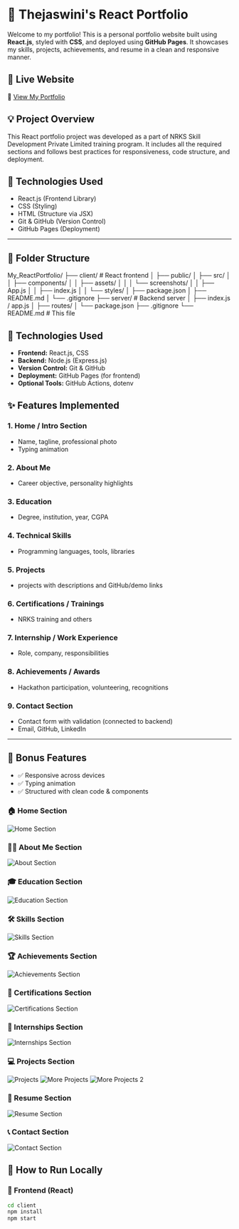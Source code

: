 # 💼 Thejaswini's React Portfolio

Welcome to my portfolio! This is a personal portfolio website built using **React.js**, styled with **CSS**, and deployed using **GitHub Pages**. It showcases my skills, projects, achievements, and resume in a clean and responsive manner.



## 📌 Live Website

🔗 [View My Portfolio](https://theju1212.github.io/My_ReactPortfolio/)



## 💡 Project Overview

This React portfolio project was developed as a part of NRKS Skill Development Private Limited training program. It includes all the required sections and follows best practices for responsiveness, code structure, and deployment.



## 🚀 Technologies Used

- React.js (Frontend Library)
- CSS (Styling)
- HTML (Structure via JSX)
- Git & GitHub (Version Control)
- GitHub Pages (Deployment)

---

## 📁 Folder Structure
My_ReactPortfolio/
├── client/ # React frontend
│ ├── public/
│ ├── src/
│ │ ├── components/
│ │ ├── assets/
│ │ │ └── screenshots/
│ │ ├── App.js
│ │ ├── index.js
│ │ └── styles/
│ ├── package.json
│ ├── README.md
│ └── .gitignore
├── server/ # Backend server 
│ ├── index.js / app.js
│ ├── routes/
│ └── package.json
├── .gitignore
└── README.md # This file




## 🔧 Technologies Used

- **Frontend:** React.js, CSS
- **Backend:** Node.js (Express.js)
- **Version Control:** Git & GitHub
- **Deployment:** GitHub Pages (for frontend)
- **Optional Tools:** GitHub Actions, dotenv



## ✨ Features Implemented

### 1. **Home / Intro Section**
- Name, tagline, professional photo
- Typing animation

### 2. **About Me**
- Career objective, personality highlights

### 3. **Education**
- Degree, institution, year, CGPA

### 4. **Technical Skills**
- Programming languages, tools, libraries

### 5. **Projects**
-  projects with descriptions and GitHub/demo links

### 6. **Certifications / Trainings**
- NRKS training and others

### 7. **Internship / Work Experience**
- Role, company, responsibilities

### 8. **Achievements / Awards**
- Hackathon participation, volunteering, recognitions

### 9. **Contact Section**
- Contact form with validation (connected to backend)
- Email, GitHub, LinkedIn

---

## 🎁 Bonus Features

- ✅ Responsive across devices
- ✅ Typing animation
- ✅ Structured with clean code & components



### 🏠 Home Section
![Home Section](screenshots/home.png)

### 👩‍💼 About Me Section
![About Section](screenshots/about.png)

### 🎓 Education Section
![Education Section](screenshots/education.png)

### 🛠️ Skills Section
![Skills Section](screenshots/skills.png)

### 🏆 Achievements Section
![Achievements Section](screenshots/achievements.png)

### 📜 Certifications Section
![Certifications Section](screenshots/certifications.png)

### 💼 Internships Section
![Internships Section](screenshots/internships.png)

### 💻 Projects Section
![Projects](screenshots/projects.png)
![More Projects](screenshots/dprojects1.png)
![More Projects 2](screenshots/dprojects2.png)

### 📄 Resume Section
![Resume Section](screenshots/resume.png)

### 📞 Contact Section
![Contact Section](screenshots/contact.png)


## 🚀 How to Run Locally

### 🔹 Frontend (React)

```bash
cd client
npm install
npm start

